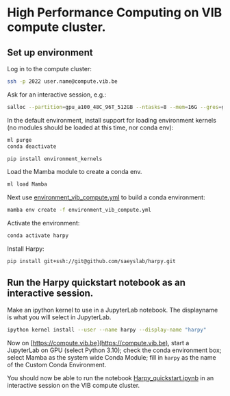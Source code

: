 # High Performance Computing on VIB compute cluster.

## Set up environment

Log in to the compute cluster:

```bash
ssh -p 2022 user.name@compute.vib.be
```

Ask for an interactive session, e.g.:

```bash
salloc --partition=gpu_a100_48C_96T_512GB --ntasks=8 --mem=16G --gres=gpu:1 --time=02:00:00
```

In the default environment, install support for loading environment kernels (no modules should be loaded at this time, nor conda env):

```bash
ml purge
conda deactivate

pip install environment_kernels
```

Load the Mamba module to create a conda env.

```bash
ml load Mamba
```

Next use [environment_vib_compute.yml](../environment_vib_compute.yml) to build a conda environment:

```bash
mamba env create -f environment_vib_compute.yml
```

Activate the environment:

```bash
conda activate harpy
```

Install Harpy:

```bash
pip install git+ssh://git@github.com/saeyslab/harpy.git
```

## Run the Harpy quickstart notebook as an interactive session.

Make an ipython kernel to use in a JupyterLab notebook. The displayname is what you will select in JupyterLab.

```bash
ipython kernel install --user --name harpy --display-name "harpy"
```

Now on [https://compute.vib.be](https://compute.vib.be), start a JupyterLab on GPU (select Python 3.10); check the conda environment box; select Mamba as the system wide Conda Module; fill in `harpy` as the name of the Custom Conda Environment.

You should now be able to run the notebook [Harpy_quickstart.ipynb](../docs/tutorials/Harpy_quickstart.ipynb) in an interactive session on the VIB compute cluster.
